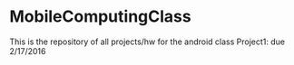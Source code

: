 # MobileComputingClass
This is the repository of all projects/hw for the android class
Project1: due 2/17/2016
